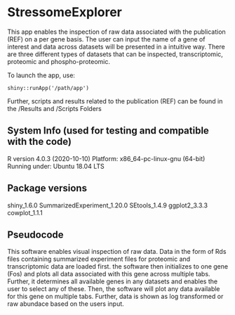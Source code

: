 # StressomeExplorer

This app enables the inspection of raw data associated with the publication (REF) on a per gene basis.
The user can input the name of a gene of interest and data across datasets will be presented in a intuitive way.
There are three different types of datasets that can be inspected, transcriptomic, proteomic and phospho-proteomic.

To launch the app, use:
```{r}
shiny::runApp('/path/app')
```

Further, scripts and results related to the publication (REF) can be found in the /Results and /Scripts Folders

## System Info (used for testing and compatible with the code)

R version 4.0.3 (2020-10-10)
Platform: x86_64-pc-linux-gnu (64-bit)
Running under: Ubuntu 18.04 LTS

## Package versions

shiny_1.6.0
SummarizedExperiment_1.20.0
SEtools_1.4.9
ggplot2_3.3.3
cowplot_1.1.1

## Pseudocode
This software enables visual inspection of raw data. Data in the form of Rds files containing summarized experiment files for proteomic and transcriptomic data are loaded first. the software then initializes to one gene (Fos) and plots all data associated with this gene across multiple tabs. Further, it determines all available genes in any datasets and enables the user to select any of these. Then, the software will plot any data available for this gene on multiple tabs. Further, data is shown as log transformed or raw abundace based on the users input.
